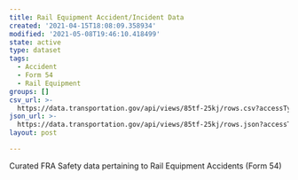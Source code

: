 ```yaml
---
title: Rail Equipment Accident/Incident Data
created: '2021-04-15T18:08:09.358934'
modified: '2021-05-08T19:46:10.418499'
state: active
type: dataset
tags:
  - Accident
  - Form 54
  - Rail Equipment
groups: []
csv_url: >-
  https://data.transportation.gov/api/views/85tf-25kj/rows.csv?accessType=DOWNLOAD
json_url: >-
  https://data.transportation.gov/api/views/85tf-25kj/rows.json?accessType=DOWNLOAD
layout: post

---
```

Curated FRA Safety data pertaining to Rail Equipment Accidents (Form 54)
